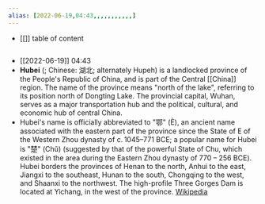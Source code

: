 ```yaml
---
alias: [2022-06-19,04:43,,,,,,,,,,,]
---
```

- [[]]
table of content
```toc
```

- [[2022-06-19]] 04:43
- **Hubei** (; Chinese: 湖北; alternately Hupeh) is a landlocked province of the People's Republic of China, and is part of the Central [[China]] region. The name of the province means "north of the lake", referring to its position north of Dongting Lake. The provincial capital, Wuhan, serves as a major transportation hub and the political, cultural, and economic hub of central China.
- Hubei's name is officially abbreviated to "鄂" (È), an ancient name associated with the eastern part of the province since the State of E of the Western Zhou dynasty of c. 1045–771 BCE; a popular name for Hubei is "楚" (Chǔ) (suggested by that of the powerful State of Chu, which existed in the area during the Eastern Zhou dynasty of 770 – 256 BCE). Hubei borders the provinces of Henan to the north, Anhui to the east, Jiangxi to the southeast, Hunan to the south, Chongqing to the west, and Shaanxi to the northwest. The high-profile Three Gorges Dam is located at Yichang, in the west of the province.
[Wikipedia](https://en.wikipedia.org/wiki/Hubei)
